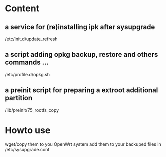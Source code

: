# Content

## a service for (re)installing ipk after sysupgrade
/etc/init.d/update_refresh

## a script adding opkg backup, restore and others commands ...
/etc/profile.d/opkg.sh

## a preinit script for preparing a extroot additional partition
/lib/preinit/75_rootfs_copy

# Howto use
wget/copy them to you OpenWrt system
add them to your backuped files in /etc/sysupgrade.conf

